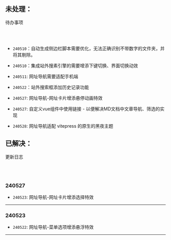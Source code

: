 ## 未处理：

<Badge type='info'>待办事项</Badge> 

<br/>

<br/>

- `240510`：自动生成侧边栏脚本需要优化，无法正确识别不带数字的文件夹，并将其剔除。

- `240510`：集成站外搜素引擎的需要增添下键切换、界面切换动效

- `240511`: 网址导航需要适配手机端

- `240522`：站外搜索框添加历史记录功能

- `240527`: 网址导航-网址卡片增添悬停动画特效

- `240527`: 自定义vue组件中使用链接 - 以便解决MD文档中文章导航、筛选的实现 

- `240528`: 网址导航适配 vitepress 的原生的黑夜主题



## 已解决：

<Badge type='info'>更新日志</Badge>

<br/>

<br/>

### 240527 

- `240523`: 网址导航-网址卡片增添选择特效

--- 

### 240523

- `240522`: 网址导航-菜单选项增添悬浮特效

---